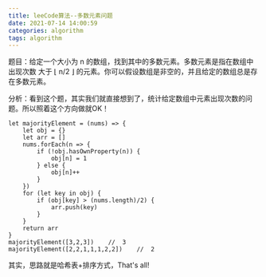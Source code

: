 ```yaml
---
title: leeCode算法--多数元素问题
date: 2021-07-14 14:00:59
categories: algorithm
tags: algorithm
---
```

题目：给定一个大小为 n 的数组，找到其中的多数元素。多数元素是指在数组中出现次数 大于 ⌊ n/2 ⌋ 的元素。你可以假设数组是非空的，并且给定的数组总是存在多数元素。

分析：看到这个题，其实我们就直接想到了，统计给定数组中元素出现次数的问题。所以照着这个方向做就OK！

```
let majorityElement = (nums) => {
    let obj = {}
    let arr = []
    nums.forEach(n => {
        if (!obj.hasOwnProperty(n)) {
            obj[n] = 1
        } else {
            obj[n]++
        }
    })
    for (let key in obj) {
        if (obj[key] > (nums.length)/2) {
            arr.push(key)
        }
    }
    return arr
}
majorityElement([3,2,3])    //  3
majorityElement([2,2,1,1,1,2,2])    //  2
```
其实，思路就是哈希表+排序方式，That's all!
